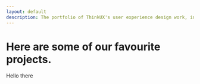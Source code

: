 ```yaml
---
layout: default
description: The portfolio of ThinkUX's user experience design work, including prototyping, expert evaluation, usability testing, design sprints, user interviews, and more.
---
```


<div class="portfolio-banner">
  <div class="portfolio-header">
    <h1 class="text-center">Here are some of our favourite projects.</h1>
  </div>
</div>
<div class="container">
  
  <div class="row row-portfolio">
    <div class="col-xs-12 col-md-6 col-md-offset-3">
      <p>Hello there</p>
    </div>
  </div>
  
  <div class="row">
  </div>
  
  <div class="row">
  </div>
  
</div>
